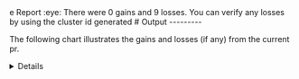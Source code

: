 
</details>
e Report :eye:
There were 0 gains and 9 losses.
You can verify any losses by using the cluster id generated
# Output
---------

The following chart illustrates the gains and losses (if any) from the current pr.

<details>
|    |   ID |   GAIN | LOSS                      |   OPINION_ID |   -- |
|---:|-----:|-------:|:--------------------------|-------------:|-----:|
|  0 |  115 |        | 86 N. Y. Supplement, 1003 |      5605989 |      |
|  1 |  115 |        | 57 N. Y. Supplement, 372  |      5605989 |      |
|  2 |  119 |        | 205 NE2d 1                |      5633658 |      |
|  3 |  119 |        | 20 NE2d 982               |      5633658 |      |
|  4 |  375 |        | 444 NE2d 1071             |      1308185 |      |
|  5 |  432 |        | 150 NE2d 100              |      1433305 |      |
|  6 |  592 |        | 517 NE2d 1300             |       901384 |      |
|  7 |  592 |        | 517 NE2d at 1302          |       901384 |      |
|  8 |  592 |        | 535 NE2d 1255             |       901384 |      |

# Speed Comparison
### Main Branch vs. PR Branch
![image](https://github.com/flooie/pingme/blob/artifacts/benchmark/pr11-time-comparison.png?raw=true)
